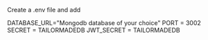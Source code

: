 Create a .env file and add

DATABASE_URL="Mongodb database of your choice"
PORT = 3002
SECRET = TAILORMADEDB
JWT_SECRET = TAILORMADEDB
